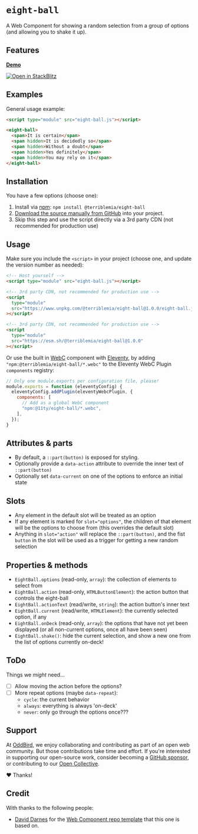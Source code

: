 # `eight-ball`

A Web Component for
showing a random selection
from a group of options
(and allowing you to shake it up).

## Features


**[Demo](https://mirisuzanne.github.io/eight-ball/index.html)**

[![Open in StackBlitz][]](https://stackblitz.com/~/github.com/mirisuzanne/eight-ball?file=eight-ball.js&initialPath=/index.html)

[Open in StackBlitz]: https://developer.stackblitz.com/img/open_in_stackblitz.svg

## Examples

General usage example:

```html
<script type="module" src="eight-ball.js"></script>

<eight-ball>
  <span>It is certain</span>
  <span hidden>It is decidedly so</span>
  <span hidden>Without a doubt</span>
  <span hidden>Yes definitely</span>
  <span hidden>You may rely on it</span>
</eight-ball>
```

## Installation

You have a few options (choose one):

1. Install via
   [npm](https://www.npmjs.com/package/@terriblemia/eight-ball):
   `npm install @terriblemia/eight-ball`
2. [Download the source manually from GitHub](https://github.com/mirisuzanne/eight-ball/releases)
   into your project.
3. Skip this step
   and use the script directly
   via a 3rd party CDN
   (not recommended for production use)

## Usage

Make sure you include the `<script>` in your project
(choose one, and update the version number as needed):

```html
<!-- Host yourself -->
<script type="module" src="eight-ball.js"></script>
```

```html
<!-- 3rd party CDN, not recommended for production use -->
<script
  type="module"
  src="https://www.unpkg.com/@terriblemia/eight-ball@1.0.0/eight-ball.js"
></script>
```

```html
<!-- 3rd party CDN, not recommended for production use -->
<script
  type="module"
  src="https://esm.sh/@terriblemia/eight-ball@1.0.0"
></script>
```

Or use the built in
[WebC](https://www.11ty.dev/docs/languages/webc/) component
with [Eleventy](https://www.11ty.dev/docs/),
by adding `"npm:@terriblemia/eight-ball/*.webc"`
to the Eleventy WebC Plugin `components` registry:

```js
// Only one module.exports per configuration file, please!
module.exports = function (eleventyConfig) {
  eleventyConfig.addPlugin(eleventyWebcPlugin, {
    components: [
      // Add as a global WebC component
      "npm:@11ty/eight-ball/*.webc",
    ],
  });
}
```

## Attributes & parts

- By default,
  a `::part(button)` is exposed
  for styling.
- Optionally provide a `data-action`
  attribute to override
  the inner text of `::part(button)`
- Optionally set `data-current`
  on one of the options
  to enforce an initial state

## Slots

- Any element in the default slot
  will be treated as an option
- If any element is marked for
  `slot="options"`,
  the children of that element
  will be the options to choose from
  (this overrides the default slot)
- Anything in `slot="action"`
  will replace the `::part(button)`,
  and the fist `button` in the slot
  will be used as a trigger
  for getting a new random selection

## Properties & methods

- `EightBall.options` (read-only, `array`):
  the collection of elements to select from
- `EightBall.action` (read-only, `HTMLButtonElement`):
  the action button that controls the eight-ball
- `EightBall.actionText` (read/write, `string`):
  the action button's inner text
- `EightBall.current` (read/write, `HTMLElement`):
  the currently selected option, if any
- `EightBall.onDeck` (read-only, `array`):
  the options that have not yet been displayed
  (or all non-current options,
  once all have been seen)
- `EightBall.shake()`:
  hide the current selection,
  and show a new one from the list
  of options currently on-deck!

## ToDo

Things we _might_ need…

- [ ] Allow moving the action before the options?
- [ ] More repeat options (maybe `data-repeat`):
  - `cycle`: the current behavior
  - `always`: everything is always 'on-deck'
  - `never`: only go through the options once???

## Support

At [OddBird](https://oddbird.net/),
we enjoy collaborating and contributing
as part of an open web community.
But those contributions take time and effort.
If you're interested in supporting our
open-source work,
consider becoming a
[GitHub sponsor](https://github.com/sponsors/oddbird),
or contributing to our
[Open Collective](https://opencollective.com/oddbird-open-source).

❤️ Thanks!

## Credit

With thanks to the following people:

- [David Darnes](https://darn.es/) for the
  [Web Component repo template](https://github.com/daviddarnes/component-template)
  that this one is based on.
